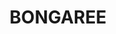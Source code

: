 ---
lastmod: '2025-04-06T06:05:21+00:00'
latitude: -26.987776
layout: suburb
longitude: 153.12414
postcode: '4507'
state: QLD
title: BONGAREE
url: /qld/bongaree/
---
